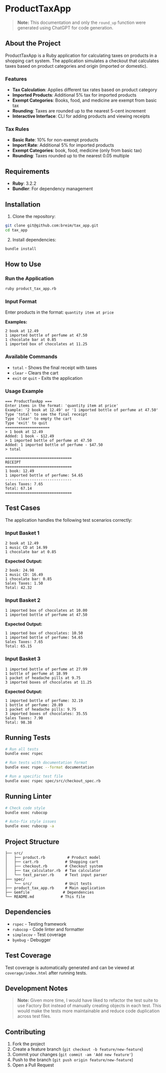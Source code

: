 # ProductTaxApp

> **Note:** This documentation and only the `round_up` function were generated using ChatGPT for code generation.

## About the Project

ProductTaxApp is a Ruby application for calculating taxes on products in a shopping cart system. The application simulates a checkout that calculates taxes based on product categories and origin (imported or domestic).

### Features

- **Tax Calculation**: Applies different tax rates based on product category
- **Imported Products**: Additional 5% tax for imported products
- **Exempt Categories**: Books, food, and medicine are exempt from basic tax
- **Rounding**: Taxes are rounded up to the nearest 5-cent increment
- **Interactive Interface**: CLI for adding products and viewing receipts

### Tax Rules

- **Basic Rate**: 10% for non-exempt products
- **Import Rate**: Additional 5% for imported products
- **Exempt Categories**: book, food, medicine (only from basic tax)
- **Rounding**: Taxes rounded up to the nearest 0.05 multiple

## Requirements

- **Ruby**: 3.2.2
- **Bundler**: For dependency management

## Installation

1. Clone the repository:
```bash
git clone git@github.com:breim/tax_app.git
cd tax_app
```

2. Install dependencies:
```bash
bundle install
```

## How to Use

### Run the Application

```bash
ruby product_tax_app.rb
```

### Input Format

Enter products in the format: `quantity item at price`

**Examples:**
```
2 book at 12.49
1 imported bottle of perfume at 47.50
1 chocolate bar at 0.85
1 imported box of chocolates at 11.25
```

### Available Commands

- `total` - Shows the final receipt with taxes
- `clear` - Clears the cart
- `exit` or `quit` - Exits the application

### Usage Example

```
=== ProductTaxApp ===
Enter items in the format: 'quantity item at price'
Example: '2 book at 12.49' or '1 imported bottle of perfume at 47.50'
Type 'total' to see the final receipt
Type 'clear' to empty the cart
Type 'exit' to quit
====================
> 1 book at 12.49
Added: 1 book - $12.49
> 1 imported bottle of perfume at 47.50
Added: 1 imported bottle of perfume - $47.50
> total

==============================
RECEIPT
==============================
1 book: 12.49
1 imported bottle of perfume: 54.65
------------------------------
Sales Taxes: 7.65
Total: 67.14
==============================
```

## Test Cases

The application handles the following test scenarios correctly:

### Input Basket 1
```
2 book at 12.49
1 music CD at 14.99
1 chocolate bar at 0.85
```
**Expected Output:**
```
2 book: 24.98
1 music CD: 16.49
1 chocolate bar: 0.85
Sales Taxes: 1.50
Total: 42.32
```

### Input Basket 2
```
1 imported box of chocolates at 10.00
1 imported bottle of perfume at 47.50
```
**Expected Output:**
```
1 imported box of chocolates: 10.50
1 imported bottle of perfume: 54.65
Sales Taxes: 7.65
Total: 65.15
```

### Input Basket 3
```
1 imported bottle of perfume at 27.99
1 bottle of perfume at 18.99
1 packet of headache pills at 9.75
3 imported boxes of chocolates at 11.25
```
**Expected Output:**
```
1 imported bottle of perfume: 32.19
1 bottle of perfume: 20.89
1 packet of headache pills: 9.75
3 imported boxes of chocolates: 35.55
Sales Taxes: 7.90
Total: 98.38
```

## Running Tests

```bash
# Run all tests
bundle exec rspec

# Run tests with documentation format
bundle exec rspec --format documentation

# Run a specific test file
bundle exec rspec spec/src/checkout_spec.rb
```

## Running Linter

```bash
# Check code style
bundle exec rubocop

# Auto-fix style issues
bundle exec rubocop -a
```

## Project Structure

```
├── src/
│   ├── product.rb          # Product model
│   ├── cart.rb            # Shopping cart
│   ├── checkout.rb        # Checkout system
│   ├── tax_calculator.rb  # Tax calculator
│   └── text_parser.rb     # Text input parser
├── spec/
│   └── src/               # Unit tests
├── product_tax_app.rb     # Main application
├── Gemfile               # Dependencies
└── README.md            # This file
```

## Dependencies

- `rspec` - Testing framework
- `rubocop` - Code linter and formatter
- `simplecov` - Test coverage
- `byebug` - Debugger

## Test Coverage

Test coverage is automatically generated and can be viewed at `coverage/index.html` after running tests.
## Development Notes

> **Note:** Given more time, I would have liked to refactor the test suite to use Factory Bot instead of manually creating objects in each test. This would make the tests more maintainable and reduce code duplication across test files.

## Contributing

1. Fork the project
2. Create a feature branch (`git checkout -b feature/new-feature`)
3. Commit your changes (`git commit -am 'Add new feature'`)
4. Push to the branch (`git push origin feature/new-feature`)
5. Open a Pull Request